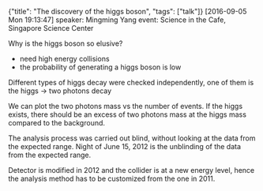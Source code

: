 {"title": "The discovery of the higgs boson", "tags": ["talk"]}
[2016-09-05 Mon 19:13:47]
speaker: Mingming Yang
event: Science in the Cafe, Singapore Science Center

Why is the higgs boson so elusive?
* need high energy collisions
* the probability of generating a higgs boson is low

Different types of higgs decay were checked independently,
one of them is the higgs -> two photons decay

We can plot the two photons mass vs the number of events.
If the higgs exists, there should be an excess of two photons mass at the higgs mass compared to the background.

The analysis process was carried out blind, without looking at the data from the expected range.
Night of June 15, 2012 is the unblinding of the data from the expected range.

Detector is modified in 2012 and the collider is at a new energy level,
hence the analysis method has to be customized from the one in 2011.


